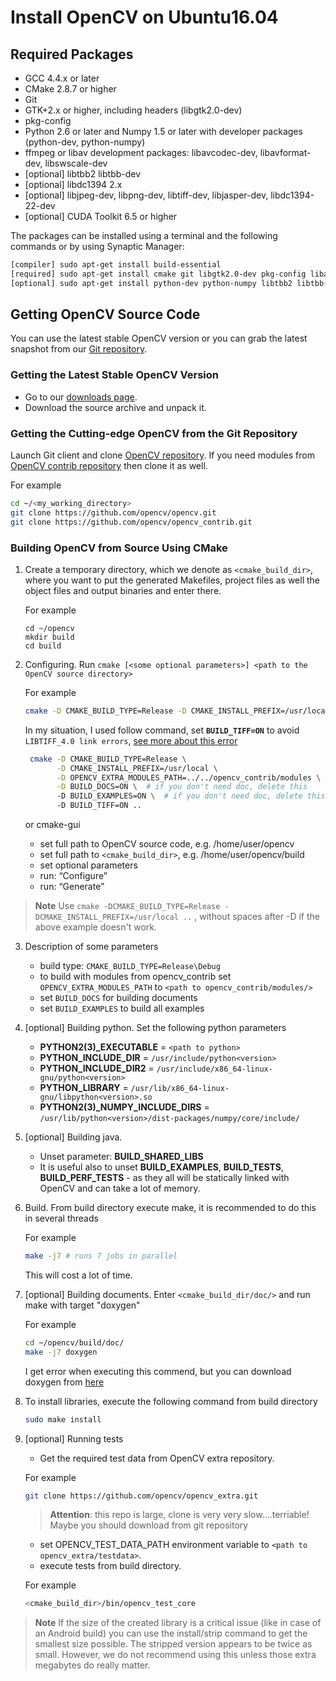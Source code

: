 # Install OpenCV on Ubuntu16.04

## Required Packages

* GCC 4.4.x or later
* CMake 2.8.7 or higher
* Git
* GTK+2.x or higher, including headers (libgtk2.0-dev)
* pkg-config
* Python 2.6 or later and Numpy 1.5 or later with developer packages (python-dev, python-numpy)
* ffmpeg or libav development packages: libavcodec-dev, libavformat-dev, libswscale-dev
* [optional] libtbb2 libtbb-dev
* [optional] libdc1394 2.x
* [optional] libjpeg-dev, libpng-dev, libtiff-dev, libjasper-dev, libdc1394-22-dev
* [optional] CUDA Toolkit 6.5 or higher

The packages can be installed using a terminal and the following commands or by using Synaptic Manager:

```bash
[compiler] sudo apt-get install build-essential
[required] sudo apt-get install cmake git libgtk2.0-dev pkg-config libavcodec-dev libavformat-dev libswscale-dev
[optional] sudo apt-get install python-dev python-numpy libtbb2 libtbb-dev libjpeg-dev libpng-dev libtiff-dev libjasper-dev libdc1394-22-dev
```

## Getting OpenCV Source Code

You can use the latest stable OpenCV version or you can grab the latest snapshot from our [Git repository](https://github.com/opencv/opencv.git).

### Getting the Latest Stable OpenCV Version

* Go to our [downloads page](http://opencv.org/releases.html).
* Download the source archive and unpack it.

### Getting the Cutting-edge OpenCV from the Git Repository

Launch Git client and clone [OpenCV repository](http://github.com/opencv/opencv). If you need modules from [OpenCV contrib repository](http://github.com/opencv/opencv_contrib) then clone it as well.

For example

```bash
cd ~/<my_working_directory>
git clone https://github.com/opencv/opencv.git
git clone https://github.com/opencv/opencv_contrib.git
```

### Building OpenCV from Source Using CMake

1. Create a temporary directory, which we denote as `<cmake_build_dir>`, where you want to put the generated Makefiles, project files as well the object files and output binaries and enter there.

    For example

    ```
    cd ~/opencv
    mkdir build
    cd build
    ```
  
2. Configuring. Run `cmake [<some optional parameters>] <path to the OpenCV source directory>`

    For example

    ```bash
    cmake -D CMAKE_BUILD_TYPE=Release -D CMAKE_INSTALL_PREFIX=/usr/local ..
    ```

    In my situation, I used follow command, set **`BUILD_TIFF=ON`** to avoid `LIBTIFF_4.0 link errors`, [see more about this error](http://answers.opencv.org/question/35642/libtiff_40-link-errors/)

    ```bash
     cmake -D CMAKE_BUILD_TYPE=Release \
           -D CMAKE_INSTALL_PREFIX=/usr/local \
           -D OPENCV_EXTRA_MODULES_PATH=../../opencv_contrib/modules \
           -D BUILD_DOCS=ON \  # if you don't need doc, delete this
           -D BUILD_EXAMPLES=ON \  # if you don't need doc, delete this
           -D BUILD_TIFF=ON ..
    ```

    or cmake-gui

    * set full path to OpenCV source code, e.g. /home/user/opencv
    * set full path to `<cmake_build_dir>`, e.g. /home/user/opencv/build
    * set optional parameters
    * run: “Configure”
    * run: “Generate”

> **Note**
Use `cmake -DCMAKE_BUILD_TYPE=Release -DCMAKE_INSTALL_PREFIX=/usr/local ..` , without spaces after -D if the above example doesn't work.

3. Description of some parameters
   
    * build type: `CMAKE_BUILD_TYPE=Release\Debug`
    * to build with modules from opencv_contrib set `OPENCV_EXTRA_MODULES_PATH` to `<path to opencv_contrib/modules/>`
    * set `BUILD_DOCS` for building documents
    * set `BUILD_EXAMPLES` to build all examples
  
4. [optional] Building python. Set the following python parameters
    * **PYTHON2(3)_EXECUTABLE** = `<path to python>`
    * **PYTHON_INCLUDE_DIR** = `/usr/include/python<version>`
    * **PYTHON_INCLUDE_DIR2** = `/usr/include/x86_64-linux-gnu/python<version>`
    * **PYTHON_LIBRARY** = `/usr/lib/x86_64-linux-gnu/libpython<version>.so`
    * **PYTHON2(3)_NUMPY_INCLUDE_DIRS** = `/usr/lib/python<version>/dist-packages/numpy/core/include/`

5. [optional] Building java.

    * Unset parameter: **BUILD_SHARED_LIBS**
    * It is useful also to unset **BUILD_EXAMPLES**, **BUILD_TESTS**, **BUILD_PERF_TESTS** - as they all will be statically linked with OpenCV and can take a lot of memory.

6. Build. From build directory execute make, it is recommended to do this in several threads

    For example

    ```bash
    make -j7 # runs 7 jobs in parallel
    ```
    
    This will cost a lot of time.

7. [optional] Building documents. Enter `<cmake_build_dir/doc/>` and run make with target "doxygen"

    For example

    ```bash
    cd ~/opencv/build/doc/
    make -j7 doxygen
    ```

    I get error when executing this commend, but you can download doxygen from [here](https://docs.opencv.org/)

8. To install libraries, execute the following command from build directory

    ```bash
    sudo make install
    ```

9. [optional] Running tests

    * Get the required test data from OpenCV extra repository.
    
    For example

    ```bash
    git clone https://github.com/opencv/opencv_extra.git
    ```

    > **Attention**: this repo is large, clone is very very slow....terriable! Maybe you should download from git repository

    * set OPENCV_TEST_DATA_PATH environment variable to `<path to opencv_extra/testdata>`.
    * execute tests from build directory.

    For example

    ```bash
    <cmake_build_dir>/bin/opencv_test_core
    ```

> **Note**
If the size of the created library is a critical issue (like in case of an Android build) you can use the install/strip command to get the smallest size possible. The stripped version appears to be twice as small. However, we do not recommend using this unless those extra megabytes do really matter.
